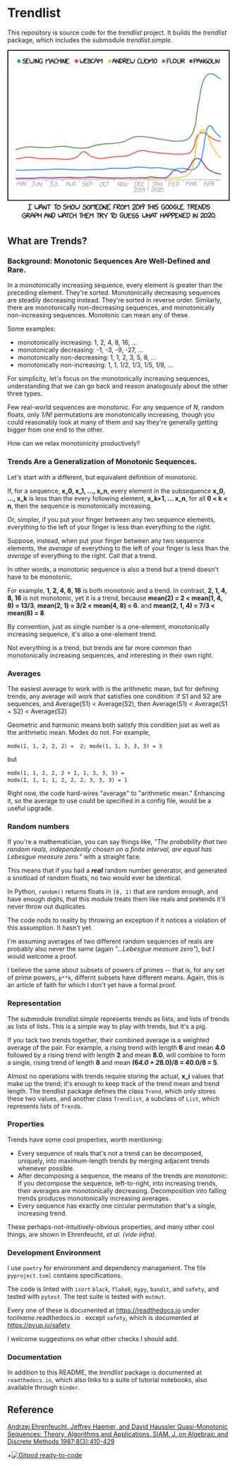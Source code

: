 # Trendlist

This repository is source code for the *trendlist* project.
It builds the *trendlist* package, which includes the submodule *trendlist.simple*.

![Trends](2020_google_trends.png) <!--- https://imgs.xkcd.com/comics/2020_google_trends.png --->


## What are Trends?

### Background: Monotonic Sequences Are Well-Defined and Rare.

In a monotonically increasing sequence, every element is greater than the preceding element. They're sorted.
Monotonically decreasing sequences are steadily decreasing instead. They're sorted in reverse order.
Similarly, there are monotonically non-decreasing sequences, and monotonically non-increasing sequences.
Monotonic can mean any of these.

Some examples:

* monotonically increasing: 1, 2, 4, 8, 16, ...
* monotonically decreasing: -1, -3, -9, -27, ...
* monotonically non-decreasing: 1, 1, 2, 3, 5, 8, ...
* monotonically non-increasing: 1, 1, 1/2, 1/3, 1/5, 1/8, ...

For simplicity, let's focus on the monotonically increasing sequences, understanding that we can go back and reason analogously about the other three types.

Few real-world sequences are monotonic. For any sequence of *N*, random floats, only *1/N!* permutations are monotonically increasing,
though you could reasonably look at many of them and say they're generally getting bigger from one end to the other.

How can we relax monotonicity productively?

### Trends Are a Generalization of Monotonic Sequences.

Let's start with a different, but equivalent definition of monotonic.

If, for a sequence, **x_0, x_1, ..., x_n**,
every element in the subsequence **x_0, ..., x_k** is less than the every following element, **x_k+1, ... x_n**,
for all **0 < k < n**, then the sequence is monotonically increasing.

Or, simpler, if you put your finger between any two sequence elements, everything to the left of your finger is less than everything to the right.

Suppose, instead, when put your finger between any two sequence elements,
the *average* of everything to the left of your finger is less than the *average* of everything to the right.
Call that a trend.

In other words, a monotonic sequence is also a trend
but a trend doesn't have to be monotonic.

For example, **1, 2, 4, 8, 16** is both monotonic and a trend.
In contrast, **2, 1, 4, 8, 16** is not monotonic, yet it is a trend,
because **mean(2) = 2 < mean(1, 4, 8) = 13/3**,
**mean(2, 1) = 3/2 < mean(4, 8) = 6**.
and **mean(2, 1, 4) = 7/3 < mean(8) = 8**.

By convention, just as single number is a one-element, monotonically increasing sequence, it's also a one-element trend.

Not everything is a trend, but trends are far more common than monotonically increasing sequences,
and interesting in their own right.

### Averages

The easiest average to work with is the arithmetic mean,
but for defining trends, any average will work that satisfies one condition:
if S1 and S2 are sequences, and Average(S1) < Average(S2), then
Average(S1) < Average(S1 + S2) < Average(S2)

Geometric and harmonic means both satisfy this condition just as well as the arithmetic mean.  Modes do not. For example,

	mode(1, 1, 2, 2, 2) =  2; mode(1, 1, 3, 3, 3) = 3

but

	mode(1, 1, 2, 2, 2 + 1, 1, 3, 3, 3) =
	mode(1, 1, 1, 1, 2, 2, 2, 3, 3, 3) = 1

Right now, the code hard-wires "average" to "arithmetic mean."
Enhancing it, so the average to use could be specified in a config file, would be a useful upgrade.

### Random numbers

If you're a mathematician, you can say things like, *"The probability that two random reals, independently chosen on a finite interval, are equal has Lebesgue measure zero."*
with a straight face.

This means that if you had a ***real*** random number generator, and generated a snotload of random floats, no two would ever be identical.

In Python, `random()` returns floats in `[0, 1)` that are random enough, and have enough digits,
that this module treats them like reals and pretends it'll never throw out duplicates.

The code nods to reality by throwing an exception if it notices a violation of this assumption.
It hasn't yet.

I'm assuming averages of two different random sequences of reals
are probably also never the same (again *"...Lebesgue measure zero"*),
but I would welcome a proof.

I believe the same about subsets of powers of primes -- that is, for any set of prime powers, `p**k`, differnt subsets have different means.
Again, this is an article of faith for which I don't yet have a formal proof.

### Representation

The submodule *trendlist.simple* represents trends as lists, and lists of trends as lists of lists.
This is a simple way to play with trends, but it's a pig.


If you tack two trends together, their combined average is a weighted average of the pair.
For example,
a rising trend with length **6** and mean **4.0**
followed by
a rising trend with length **2** and mean **8.0**,
will combine to form a single, rising trend of length **8**
and mean **(6*4.0 + 2*8.0)/8 = 40.0/8 = 5**.

Almost no operations with trends require storing
the actual, **x_i** values that make up the trend;
it's enough to keep track of the trend mean and trend length.
The trendlist package defines the class `Trend`, which only stores these two values,
and another class `Trendlist`, a subclass of `List`, which represents lists of `Trend`s.

### Properties

Trends have some cool properties, worth mentioning:

- Every sequence of reals that's not a trend can be decomposed, uniquely, into maximum-length trends by merging adjacent trends whenever possible.
- After decomposing a sequence, the means of the trends are monotonic:
If you decompose the sequence, left-to-right, into increasing trends, their averages are monotonically decreasing. Decomposition into falling trends produces monotonically increasing averages.
- Every sequence has exactly one circular permutation that's a single, increasing trend.

These perhaps-not-intuitively-obvious properties, and many other cool things,
are shown in Ehrenfeucht, *et al. (vide infra)*.

### Development Environment

I use `poetry` for environment and dependency management.
The file `pyproject.toml` contains specifications.

The code is linted with `isort` `black`, `flake8`, `mypy`, `bandit`, and `safety`, and tested with `pytest`.
The test suite is tested with `mutmut`.

Every one of these is documented at <https://readthedocs.io> under *toolname*.readthedocs.io .
except `safety`, which is documented at <https://pyup.io/safety>

I welcome suggestions on what other checks I should add.


### Documentation

In addition to this README, the *trendlist* package is documented at `readthedocs.io`,
which also links to a suite of tutorial notebooks, also available through `binder`.


## Reference
[Andrzej Ehrenfeucht, Jeffrey Haemer, and David Haussler Quasi-Monotonic Sequences: Theory, Algorithms and Applications. SIAM. J. on Algebraic and Discrete Methods 1987;8(3):410-429](https://scholar.colorado.edu/downloads/8049g581k)

+[![Gitpod ready-to-code](https://img.shields.io/badge/Gitpod-ready--to--code-908a85?logo=gitpod)](https://gitpod.io/#https://github.com/jsh/trendlist)

